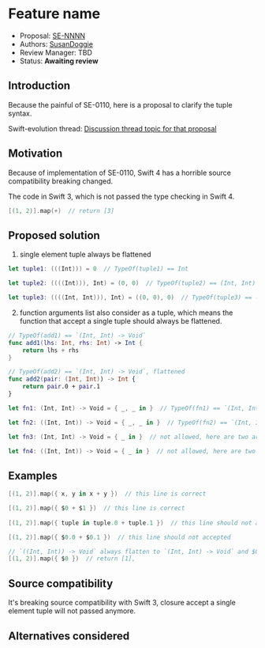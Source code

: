 # Feature name

* Proposal: [SE-NNNN](nnnn-always-flatten-the-single-element-tuple.md)
* Authors: [SusanDoggie](https://github.com/SusanDoggie)
* Review Manager: TBD
* Status: **Awaiting review**

## Introduction

Because the painful of SE-0110, here is a proposal to clarify the tuple
syntax.

Swift-evolution thread: [Discussion thread topic for that proposal](https://lists.swift.org/pipermail/swift-evolution/Week-of-Mon-20170605/037054.html)

## Motivation

Because of implementation of SE-0110, Swift 4 has a horrible source compatibility breaking changed.

The code in Swift 3, which is not passed the type checking in Swift 4.
```swift
[(1, 2)].map(+)  // return [3]
```

## Proposed solution
1. single element tuple always be flattened

```swift
let tuple1: (((Int))) = 0  // TypeOf(tuple1) == Int

let tuple2: ((((Int))), Int) = (0, 0)  // TypeOf(tuple2) == (Int, Int)

let tuple3: ((((Int, Int))), Int) = ((0, 0), 0)  // TypeOf(tuple3) == ((Int, Int), Int)
```

2. function arguments list also consider as a tuple, which means the
function that accept a single tuple should always be flattened.

```swift
// TypeOf(add1) == `(Int, Int) -> Void`
func add1(lhs: Int, rhs: Int) -> Int {
    return lhs + rhs
}

// TypeOf(add2) == `(Int, Int) -> Void`, flattened
func add2(pair: (Int, Int)) -> Int {
    return pair.0 + pair.1
}
```

```swift
let fn1: (Int, Int) -> Void = { _, _ in }  // TypeOf(fn1) == `(Int, Int) -> Void`

let fn2: ((Int, Int)) -> Void = { _, _ in }  // TypeOf(fn2) == `(Int, Int) -> Void`, always flattened

let fn3: (Int, Int) -> Void = { _ in }  // not allowed, here are two arguments

let fn4: ((Int, Int)) -> Void = { _ in }  // not allowed, here are two arguments
```

## Examples

```swift
[(1, 2)].map({ x, y in x + y })  // this line is correct

[(1, 2)].map({ $0 + $1 })  // this line is correct
 
[(1, 2)].map({ tuple in tuple.0 + tuple.1 })  // this line should not accepted

[(1, 2)].map({ $0.0 + $0.1 })  // this line should not accepted
```

```swift
// `((Int, Int)) -> Void` always flatten to `(Int, Int) -> Void` and $0 is never be a tuple.
[(1, 2)].map({ $0 })  // return [1], 
```

## Source compatibility

It's breaking source compatibility with Swift 3, closure accept a single element tuple will not passed anymore.

## Alternatives considered
